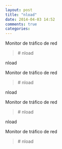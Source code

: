 ```yaml
---
layout: post
title: "nload"
date: 2014-04-03 14:52
comments: true
categories: 
---
```

Monitor de tráfico de red

>\# nload	

nload

Monitor de tráfico de red

>\# nload	

nload

Monitor de tráfico de red

>\# nload	

nload

Monitor de tráfico de red

>\# nload	

